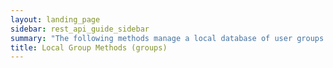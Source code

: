 ```yaml
---
layout: landing_page
sidebar: rest_api_guide_sidebar
summary: "The following methods manage a local database of user groups. The server assigns a unique identifier to each group. Groups can be associated with an optional NFS group ID."
title: Local Group Methods (groups)
---
```

